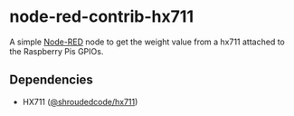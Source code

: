 # node-red-contrib-hx711
A simple <a href="http://nodered.org" target="_new">Node-RED</a> node to get the weight value from a hx711 attached to the Raspberry Pis GPIOs.<br>

## Dependencies
* HX711 ([@shroudedcode/hx711](https://github.com/shroudedcode/hx711))
